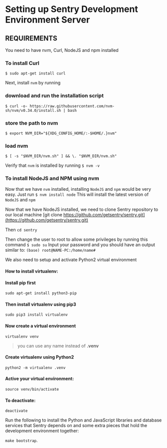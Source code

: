 # Setting up Sentry Development Environment Server

## REQUIREMENTS

You need to have nvm, Curl, NodeJS and npm installed

### To install Curl

`$ sudo apt-get install curl`

Next, install `nvm` by running

### download and run the installation script

`$ curl -o- https://raw.githubusercontent.com/nvm-sh/nvm/v0.34.0/install.sh | bash`

### store the path to nvm

`$ export NVM_DIR="${XDG_CONFIG_HOME/:-$HOME/.}nvm"`

### load nvm

`$ [ -s "$NVM_DIR/nvm.sh" ] && \. "$NVM_DIR/nvm.sh"`

Verify that `nvm` is installed by running
`$ nvm -v`

### To install NodeJS and NPM using nvm

Now that we have `nvm` installed, installing `NodeJS` and `npm` would be very easy. Just run
`$ nvm install node`
This will install the latest version of `NodeJS` and `npm`

Now that we have NodeJS installed, we need to clone Sentry repository to our local machine
[git clone https://github.com/getsentry/sentry.git](https://github.com/getsentry/sentry.git)

Then `cd sentry`

Then change the user to root to allow some privileges by running this command
`$ sudo su`
Input your password and you should have an output similar to:
`(base) root@NAME-PC:/home/name# `

We also need to setup and activate Python2 virtual environment
#### How to install virtualenv:

#### Install **pip** first

    sudo apt-get install python3-pip

#### Then install **virtualenv** using pip3

    sudo pip3 install virtualenv 

#### Now create a virtual environment 

    virtualenv venv 

>you can use any name instead of **.venv**

#### Create virtualenv using Python2
    python2 -m virtualenv .venv
  
#### Active your virtual environment:    
    
    source venv/bin/activate


#### To deactivate:

    deactivate

Run the following to install the Python and JavaScript libraries and database services that Sentry depends on and some extra pieces that hold the development environment together:

`make bootstrap`.
